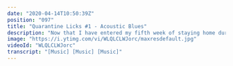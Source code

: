 ```yaml
---
date: "2020-04-14T10:50:39Z"
position: "097"
title: "Quarantine Licks #1 - Acoustic Blues"
description: "Now that I have entered my fifth week of staying home during the #COVID19 pandemic I decided to do more with music. In this series called \"Quarantine Licks\" I will show you fun guitar licks every week. \n\nI might do some collaborations with other musicians too!\n\nFollow me here:\nWebsite: https://timbenniks.nl/\nTwitter: https://twitter.com/timbenniks\nGithub: https://github.com/timbenniks\n\n#guitarlicks"
image: "https://i.ytimg.com/vi/WLQLCLWJorc/maxresdefault.jpg"
videoId: "WLQLCLWJorc"
transcript: "[Music] [Music] [Music]"
---
```


